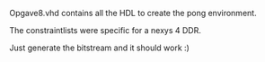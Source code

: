 Opgave8.vhd contains all the HDL to create the pong environment.

The constraintlists were specific for a nexys 4 DDR.

Just generate the bitstream and it should work :)
